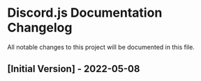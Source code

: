 # Discord.js Documentation Changelog

All notable changes to this project will be documented in this file.

## [Initial Version] - 2022-05-08
